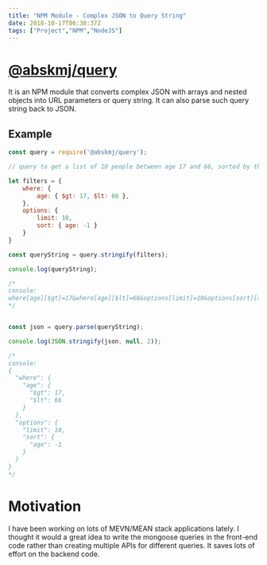 ```yaml
---
title: "NPM Module - Complex JSON to Query String"
date: 2018-10-17T06:38:37Z
tags: ["Project","NPM","NodeJS"]
---
```


# [@abskmj/query](https://www.npmjs.com/package/@abskmj/query)
It is an NPM module that converts complex JSON with arrays and nested objects into URL parameters or query string. It can also parse such query string back to JSON. 

## Example
```javascript
const query = require('@abskmj/query');

// query to get a list of 10 people between age 17 and 66, sorted by their age 

let filters = {
    where: {
        age: { $gt: 17, $lt: 66 },
    },
    options: {
        limit: 10,
        sort: { age: -1 }
    }
}

const queryString = query.stringify(filters);

console.log(queryString);

/*
console:
where[age][$gt]=17&where[age][$lt]=66&options[limit]=10&options[sort][age]=-1
*/


const json = query.parse(queryString);

console.log(JSON.stringify(json, null, 2));

/*
console:
{
  "where": {
    "age": {
      "$gt": 17,
      "$lt": 66
    }
  },
  "options": {
    "limit": 10,
    "sort": {
      "age": -1
    }
  }
}
*/
```


# Motivation
I have been working on lots of MEVN/MEAN stack applications lately. I thought it would a great idea to write the mongoose queries in the front-end code rather than creating multiple APIs for different queries. It saves lots of effort on the backend code.